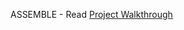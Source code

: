 ASSEMBLE - Read [Project Walkthrough](https://github.com/joe-aditya/assemble/blob/main/Project%20Walkthrough.pdf)
